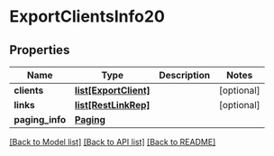 # ExportClientsInfo20

## Properties
Name | Type | Description | Notes
------------ | ------------- | ------------- | -------------
**clients** | [**list[ExportClient]**](ExportClient.md) |  | [optional] 
**links** | [**list[RestLinkRep]**](RestLinkRep.md) |  | [optional] 
**paging_info** | [**Paging**](Paging.md) |  | 

[[Back to Model list]](../README.md#documentation-for-models) [[Back to API list]](../README.md#documentation-for-api-endpoints) [[Back to README]](../README.md)


